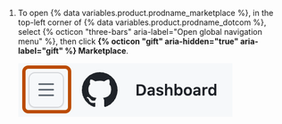 1. To open {% data variables.product.prodname_marketplace %}, in the top-left corner of {% data variables.product.prodname_dotcom %}, select {% octicon "three-bars" aria-label="Open global navigation menu" %}, then click **{% octicon "gift" aria-hidden="true" aria-label="gift" %} Marketplace**.

   ![Screenshot of the navigation bar on {% data variables.product.github %}. The "Open global navigation menu" icon is outlined in dark orange.](/assets/images/help/navigation/global-navigation-menu-icon.png)
